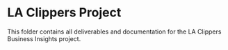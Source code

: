 # LA Clippers Project
This folder contains all deliverables and documentation for the LA Clippers Business Insights project.
